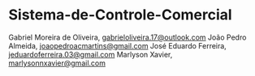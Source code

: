 # Sistema-de-Controle-Comercial

Gabriel Moreira de Oliveira, gabrieloliveira.17@outlook.com
João Pedro Almeida, joaopedroacmartins@gmail.com
José Eduardo Ferreira, jeduardoferreira.03@gmail.com
Marlyson Xavier, marlysonnxavier@gmail.com
